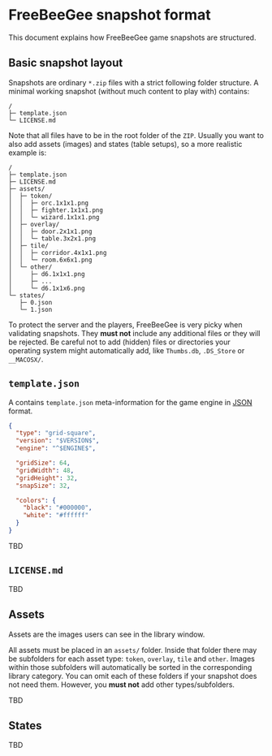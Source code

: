 # FreeBeeGee snapshot format

This document explains how FreeBeeGee game snapshots are structured.

## Basic snapshot layout

Snapshots are ordinary `*.zip` files with a strict following folder structure. A minimal working snapshot (without much content to play with) contains:

```
/
├─ template.json
└─ LICENSE.md
```

Note that all files have to be in the root folder of the `ZIP`. Usually you want to also add assets (images) and states (table setups), so a more realistic example is:

```
/
├─ template.json
├─ LICENSE.md
├─ assets/
│  ├─ token/
│  │  ├─ orc.1x1x1.png
│  │  ├─ fighter.1x1x1.png
│  │  └─ wizard.1x1x1.png
│  ├─ overlay/
│  │  ├─ door.2x1x1.png
│  │  └─ table.3x2x1.png
│  ├─ tile/
│  │  ├─ corridor.4x1x1.png
│  │  └─ room.6x6x1.png
│  └─ other/
│     ├─ d6.1x1x1.png
│     ├─ ...
│     └─ d6.1x1x6.png
└─ states/
   ├─ 0.json
   └─ 1.json
```

To protect the server and the players, FreeBeeGee is very picky when validating snapshots. They **must not** include any additional files or they will be rejected. Be careful not to add (hidden) files or directories your operating system might automatically add, like `Thumbs.db`, `.DS_Store`  or `__MACOSX/`.

## `template.json`

A contains `template.json` meta-information for the game engine in [JSON](https://en.wikipedia.org/wiki/JSON) format.

```json
{
  "type": "grid-square",
  "version": "$VERSION$",
  "engine": "^$ENGINE$",

  "gridSize": 64,
  "gridWidth": 48,
  "gridHeight": 32,
  "snapSize": 32,

  "colors": {
    "black": "#000000",
    "white": "#ffffff"
  }
}
```

TBD

## `LICENSE.md`

TBD

## Assets

Assets are the images users can see in the library window.

All assets must be placed in an `assets/` folder. Inside that folder there may be subfolders for each asset type: `token`, `overlay`, `tile` and `other`. Images within those subfolders will automatically be sorted in the corresponding library category. You can omit each of these folders if your snapshot does not need them. However, you **must not** add other types/subfolders.

TBD

## States

TBD
